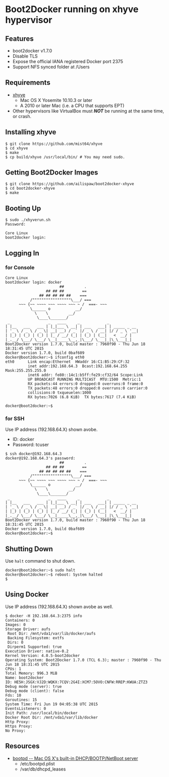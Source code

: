 # Boot2Docker running on xhyve hypervisor

## Features

- boot2docker v1.7.0
- Disable TLS
- Expose the official IANA registered Docker port 2375
- Support NFS synced folder at /Users

## Requirements

- [xhyve](https://github.com/mist64/xhyve)
  - Mac OS X Yosemite 10.10.3 or later
  - A 2010 or later Mac (i.e. a CPU that supports EPT)
- Other hypervisors like VirtualBox must ***NOT*** be running at the same time, or crash.

## Installing xhyve

```
$ git clone https://github.com/mist64/xhyve
$ cd xhyve
$ make
$ cp build/xhyve /usr/local/bin/ # You may need sudo.
```

## Getting Boot2Docker Images

```
$ git clone https://github.com/ailispaw/boot2docker-xhyve
$ cd boot2docker-xhyve
$ make
```

## Booting Up

```
$ sudo ./xhyverun.sh
Password:

Core Linux
boot2docker login: 
```

## Logging In

### for Console

```
Core Linux
boot2docker login: docker
                        ##         .
                  ## ## ##        ==
               ## ## ## ## ##    ===
           /"""""""""""""""""\___/ ===
      ~~~ {~~ ~~~~ ~~~ ~~~~ ~~~ ~ /  ===- ~~~
           \______ o           __/
             \    \         __/
              \____\_______/
 _                 _   ____     _            _
| |__   ___   ___ | |_|___ \ __| | ___   ___| | _____ _ __
| '_ \ / _ \ / _ \| __| __) / _` |/ _ \ / __| |/ / _ \ '__|
| |_) | (_) | (_) | |_ / __/ (_| | (_) | (__|   <  __/ |
|_.__/ \___/ \___/ \__|_____\__,_|\___/ \___|_|\_\___|_|
Boot2Docker version 1.7.0, build master : 7960f90 - Thu Jun 18 18:31:45 UTC 2015
Docker version 1.7.0, build 0baf609
docker@boot2docker:~$ ifconfig eth0
eth0      Link encap:Ethernet  HWaddr 16:C1:B5:29:CF:32
          inet addr:192.168.64.3  Bcast:192.168.64.255  Mask:255.255.255.0
          inet6 addr: fe80::14c1:b5ff:fe29:cf32/64 Scope:Link
          UP BROADCAST RUNNING MULTICAST  MTU:1500  Metric:1
          RX packets:44 errors:0 dropped:0 overruns:0 frame:0
          TX packets:48 errors:0 dropped:0 overruns:0 carrier:0
          collisions:0 txqueuelen:1000
          RX bytes:7026 (6.8 KiB)  TX bytes:7617 (7.4 KiB)

docker@boot2docker:~$ 
```

### for SSH

Use IP address (192.168.64.X) shown avobe.

- ID: docker
- Password: tcuser

```
$ ssh docker@192.168.64.3
docker@192.168.64.3's password:
                        ##         .
                  ## ## ##        ==
               ## ## ## ## ##    ===
           /"""""""""""""""""\___/ ===
      ~~~ {~~ ~~~~ ~~~ ~~~~ ~~~ ~ /  ===- ~~~
           \______ o           __/
             \    \         __/
              \____\_______/
 _                 _   ____     _            _
| |__   ___   ___ | |_|___ \ __| | ___   ___| | _____ _ __
| '_ \ / _ \ / _ \| __| __) / _` |/ _ \ / __| |/ / _ \ '__|
| |_) | (_) | (_) | |_ / __/ (_| | (_) | (__|   <  __/ |
|_.__/ \___/ \___/ \__|_____\__,_|\___/ \___|_|\_\___|_|
Boot2Docker version 1.7.0, build master : 7960f90 - Thu Jun 18 18:31:45 UTC 2015
Docker version 1.7.0, build 0baf609
docker@boot2docker:~$
```

## Shutting Down

Use `halt` command to shut down.

```
docker@boot2docker:~$ sudo halt
docker@boot2docker:~$ reboot: System halted
$ 
```

## Using Docker

Use IP address (192.168.64.X) shown avobe as well.

```
$ docker -H 192.168.64.3:2375 info
Containers: 0
Images: 0
Storage Driver: aufs
 Root Dir: /mnt/vda1/var/lib/docker/aufs
 Backing Filesystem: extfs
 Dirs: 0
 Dirperm1 Supported: true
Execution Driver: native-0.2
Kernel Version: 4.0.5-boot2docker
Operating System: Boot2Docker 1.7.0 (TCL 6.3); master : 7960f90 - Thu Jun 18 18:31:45 UTC 2015
CPUs: 1
Total Memory: 996.3 MiB
Name: boot2docker
ID: HE5H:JSGX:VJ2D:WQKX:7CQV:2G4I:XCM7:5OVO:CNFW:RREP:KWUA:ZTZ3
Debug mode (server): true
Debug mode (client): false
Fds: 10
Goroutines: 15
System Time: Fri Jun 19 04:05:38 UTC 2015
EventsListeners: 0
Init Path: /usr/local/bin/docker
Docker Root Dir: /mnt/vda1/var/lib/docker
Http Proxy:
Https Proxy:
No Proxy:
```

## Resources

- [bootpd -- Mac OS X's built-in DHCP/BOOTP/NetBoot server](https://developer.apple.com/library/mac/documentation/Darwin/Reference/ManPages/man8/bootpd.8.html)
  - /etc/bootpd.plist
  - /var/db/dhcpd_leases
